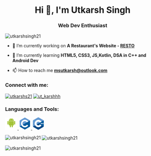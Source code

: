 <h1 align="center">Hi 👋, I'm Utkarsh Singh</h1>
<h3 align="center">Web Dev Enthusiast</h3>

<p align="left"> <img src="https://komarev.com/ghpvc/?username=utkarshsingh21&label=Profile%20views&color=0e75b6&style=flat" alt="utkarshsingh21" /> </p>

- 🔭 I’m currently working on **A Restaurant's Website - <a href="https://github.com/UTKARSHSINGH21/RESTO">RESTO** </a>

- 🌱 I’m currently learning **HTML5, CSS3, JS,Kotlin, DSA in C++ and Android Dev**

- 📫 How to reach me **msutkarsh@outlook.com**

<h3 align="left">Connect with me:</h3>
<p align="left">
<a href="https://linkedin.com/in/utkarshs21" target="blank"><img align="center" src="https://raw.githubusercontent.com/rahuldkjain/github-profile-readme-generator/master/src/images/icons/Social/linked-in-alt.svg" alt="utkarshs21" height="30" width="40" /></a>
<a href="https://www.hackerrank.com/ut_karshhh" target="blank"><img align="center" src="https://raw.githubusercontent.com/rahuldkjain/github-profile-readme-generator/master/src/images/icons/Social/hackerrank.svg" alt="ut_karshhh" height="30" width="40" /></a>
</p>

<h3 align="left">Languages and Tools:</h3>
<p align="left"> <a href="https://developer.android.com" target="_blank" rel="noreferrer"> <img src="https://raw.githubusercontent.com/devicons/devicon/master/icons/android/android-original-wordmark.svg" alt="android" width="40" height="40"/> </a> <a href="https://www.cprogramming.com/" target="_blank" rel="noreferrer"> <img src="https://raw.githubusercontent.com/devicons/devicon/master/icons/c/c-original.svg" alt="c" width="40" height="40"/> </a> <a href="https://www.w3schools.com/cpp/" target="_blank" rel="noreferrer"> <img src="https://raw.githubusercontent.com/devicons/devicon/master/icons/cplusplus/cplusplus-original.svg" alt="cplusplus" width="40" height="40"/> </a> </p>

<p><img align="left" src="https://github-readme-stats.vercel.app/api/top-langs?username=utkarshsingh21&show_icons=true&locale=en&layout=compact" alt="utkarshsingh21" /></p>

<p>&nbsp;<img align="center" src="https://github-readme-stats.vercel.app/api?username=utkarshsingh21&show_icons=true&locale=en" alt="utkarshsingh21" /></p>

<p><img align="center" src="https://github-readme-streak-stats.herokuapp.com/?user=utkarshsingh21&" alt="utkarshsingh21" /></p>
